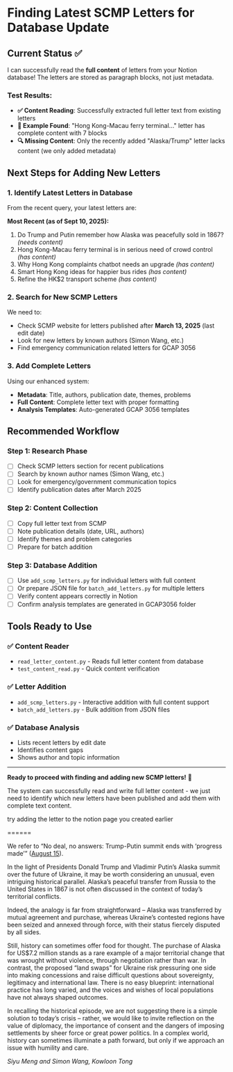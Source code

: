 # Finding Latest SCMP Letters for Database Update

## Current Status ✅

I can successfully read the **full content** of letters from your Notion database! The letters are stored as paragraph blocks, not just metadata.

### Test Results:
- **✅ Content Reading**: Successfully extracted full letter text from existing letters
- **📄 Example Found**: "Hong Kong-Macau ferry terminal..." letter has complete content with 7 blocks
- **🔍 Missing Content**: Only the recently added "Alaska/Trump" letter lacks content (we only added metadata)

## Next Steps for Adding New Letters

### 1. **Identify Latest Letters in Database**
From the recent query, your latest letters are:

**Most Recent (as of Sept 10, 2025):**
1. Do Trump and Putin remember how Alaska was peacefully sold in 1867? *(needs content)*
2. Hong Kong-Macau ferry terminal is in serious need of crowd control *(has content)*
3. Why Hong Kong complaints chatbot needs an upgrade *(has content)*
4. Smart Hong Kong ideas for happier bus rides *(has content)*
5. Refine the HK$2 transport scheme *(has content)*

### 2. **Search for New SCMP Letters**
We need to:
- Check SCMP website for letters published after **March 13, 2025** (last edit date)
- Look for new letters by known authors (Simon Wang, etc.)
- Find emergency communication related letters for GCAP 3056

### 3. **Add Complete Letters**
Using our enhanced system:
- **Metadata**: Title, authors, publication date, themes, problems
- **Full Content**: Complete letter text with proper formatting
- **Analysis Templates**: Auto-generated GCAP 3056 templates

## Recommended Workflow

### Step 1: Research Phase
- [ ] Check SCMP letters section for recent publications
- [ ] Search by known author names (Simon Wang, etc.)
- [ ] Look for emergency/government communication topics
- [ ] Identify publication dates after March 2025

### Step 2: Content Collection
- [ ] Copy full letter text from SCMP
- [ ] Note publication details (date, URL, authors)
- [ ] Identify themes and problem categories
- [ ] Prepare for batch addition

### Step 3: Database Addition
- [ ] Use `add_scmp_letters.py` for individual letters with full content
- [ ] Or prepare JSON file for `batch_add_letters.py` for multiple letters
- [ ] Verify content appears correctly in Notion
- [ ] Confirm analysis templates are generated in GCAP3056 folder

## Tools Ready to Use

### ✅ Content Reader
- `read_letter_content.py` - Reads full letter content from database
- `test_content_read.py` - Quick content verification

### ✅ Letter Addition
- `add_scmp_letters.py` - Interactive addition with full content support
- `batch_add_letters.py` - Bulk addition from JSON files

### ✅ Database Analysis
- Lists recent letters by edit date
- Identifies content gaps
- Shows author and topic information

---

**Ready to proceed with finding and adding new SCMP letters!** 🚀

The system can successfully read and write full letter content - we just need to identify which new letters have been published and add them with complete text content. 

try adding the letter to the notion page you created earlier 

======

We refer to “No deal, no answers: Trump-Putin summit ends with ‘progress made’” ([August 15](https://www.scmp.com/news/us/diplomacy/article/3322061/trump-putin-soon-sit-down-high-stakes-ukraine-talks-alaska?module=inline&pgtype=article)).

In the light of Presidents Donald Trump and Vladimir Putin’s Alaska summit over the future of Ukraine, it may be worth considering an unusual, even intriguing historical parallel. Alaska’s peaceful transfer from Russia to the United States in 1867 is not often discussed in the context of today’s territorial conflicts.

Indeed, the analogy is far from straightforward – Alaska was transferred by mutual agreement and purchase, whereas Ukraine’s contested regions have been seized and annexed through force, with their status fiercely disputed by all sides.

Still, history can sometimes offer food for thought. The purchase of Alaska for US$7.2 million stands as a rare example of a major territorial change that was wrought without violence, through negotiation rather than war. In contrast, the proposed “land swaps” for Ukraine risk pressuring one side into making concessions and raise difficult questions about sovereignty, legitimacy and international law. There is no easy blueprint: international practice has long varied, and the voices and wishes of local populations have not always shaped outcomes.

In recalling the historical episode, we are not suggesting there is a simple solution to today’s crisis – rather, we would like to invite reflection on the value of diplomacy, the importance of consent and the dangers of imposing settlements by sheer force or great power politics. In a complex world, history can sometimes illuminate a path forward, but only if we approach an issue with humility and care.

*Siyu Meng and Simon Wang, Kowloon Tong*
